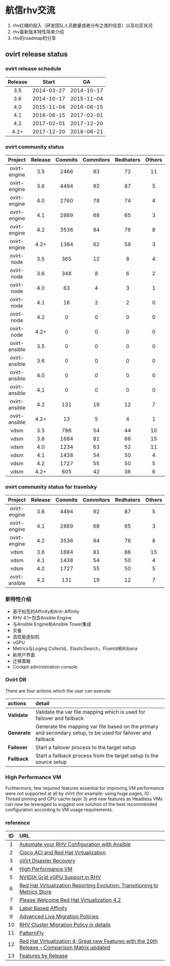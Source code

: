 # 航信rhv交流
1. rhv红帽的投入（研发团队人员数量或者分布之类的信息）以及社区状况
2. rhv最新版本特性简单介绍
3. rhv的roadmap的分享

## ovirt release status

### ovirt release schedule

Release|Start|GA
:-:|:--------:|:--------:
3.5|2014-03-27|2014-10-17
3.6|2014-10-17|2015-11-04
4.0|2015-11-04|2016-06-15
4.1|2016-06-15|2017-02-01
4.2|2017-02-01|2017-12-20
4.2+|2017-12-20|2018-06-21

### ovirt community status

Project|Release|Commits|Commitors|Redhaters|Others 
:----------:|:-:|:--:|:-:|:-:|:-:
ovirt-engine|3.5|2466|83|72|11
ovirt-engine|3.6|4494|92|87|5
ovirt-engine|4.0|2760|78|74|4
ovirt-engine|4.1|2889|68|65|3
ovirt-engine|4.2|3536|84|76|8
ovirt-engine|4.2+|1384|62|59|3
ovirt-node|3.5|365|12|8|4
ovirt-node|3.6|348|8|6|2
ovirt-node|4.0|63|4|3|1
ovirt-node|4.1|16|2|2|0
ovirt-node|4.2|0|0|0|0
ovirt-node|4.2+|0|0|0|0
ovirt-ansible|3.5|0|0|0|0
ovirt-ansible|3.6|0|0|0|0
ovirt-ansible|4.0|0|0|0|0
ovirt-ansible|4.1|0|0|0|0
ovirt-ansible|4.2|131|19|12|7
ovirt-ansible|4.2+|13|5|4|1
vdsm|3.5|786|54|44|10
vdsm|3.6|1684|81|66|15
vdsm|4.0|1234|63|52|11
vdsm|4.1|1438|54|50|4
vdsm|4.2|1727|55|50|5
vdsm|4.2+|605|42|36|6


### ovirt community status for travelsky

Project|Release|Commits|Commitors|Redhaters|Others 
:----------:|:-:|:--:|:-:|:-:|:-:
ovirt-engine|3.6|4494|92|87|5
ovirt-engine|4.1|2889|68|65|3
ovirt-engine|4.2|3536|84|76|8
vdsm|3.6|1684|81|66|15
vdsm|4.1|1438|54|50|4
vdsm|4.2|1727|55|50|5
ovirt-ansible|4.2|131|19|12|7

### 新特性介绍
- 基于标签的Affinity和Anti-Affinity
- RHV 4.1+包含Ansible Engine
- 与Ansible Engine和Ansible Tower集成
- 灾备
- 高性能虚拟机
- vGPU
- Metrics与Loging Collectd，ElasticSearch，Fluentd和Kibana
- 新用户界面
- 迁移策略
- Cockpit administration console

### Ovirt DR
There are four actions which the user can execute: 

actions|detail
:------|:-------
**Validate**|Validate the var file mapping which is used for failover and failback 
**Generate**|Generate the mapping var file based on the primary and secondary setup, to be used for failover and failback
**Failover**|Start a failover process to the target setup
**Failback**|Start a failback process from the target setup to the source setup

### High Performance VM
Furthermore, few required features essential for improving VM performance were not supported at all by oVirt (for example: using huge pages, IO Thread pinning and CPU cache layer 3) and new features as Headless VMs can now be leveraged to suggest one solution of the best recommended configuration according to VM usage requirements.

### reference
ID|URL
:-:|:------
1|[Automate your RHV Configuration with Ansible](https://rhelblog.redhat.com/2017/11/20/automate-your-rhv-configuration-with-ansible/)
2|[Cisco ACI and Red Hat Virtualization](https://www.cisco.com/c/en/us/td/docs/switches/datacenter/aci/apic/sw/kb/b_Cisco_ACI_Red_Hat_Virtualization.html)
3|[oVirt Disaster Recovery](https://github.com/oVirt/ovirt-ansible-disaster-recovery)
4|[High Performance VM](https://www.ovirt.org/develop/release-management/features/virt/high-performance-vm/)
5|[NVIDIA Grid vGPU Support in RHV](https://access.redhat.com/solutions/3221241)
6|[Red Hat Virtualization Reporting Evolution: Transitioning to Metrics Store](https://rhelblog.redhat.com/2017/05/23/red-hat-virtualization-reporting-evolution-transitioning-to-metrics-store/)
7|[Please Welcome Red Hat Virtualization 4.2](https://rhelblog.redhat.com/2018/05/15/please-welcome-red-hat-virtualization-4-2/)
8|[Label Based Affinity](https://www.redhat.com/en/blog/red-hat-virtualization-4-new-features-foundational-technology)
9|[Advanced Live Migration Policies](https://www.redhat.com/en/blog/red-hat-virtualization-4-new-features-foundational-technology)
10|[RHV Cluster Migration Policy in details](https://access.redhat.com/solutions/3143541)
11|[PatternFly](http://www.patternfly.org/)
12|[Red Hat Virtualization 4: Great new Features with the 10th Release – Comparison Matrix updated](https://www.whatmatrix.com/portal/red-hat-virtualization-4-greet-new-features-with-the-10th-release-comparison-matrix-updated/)
13|[Features by Release](https://www.ovirt.org/develop/release-management/features/)

